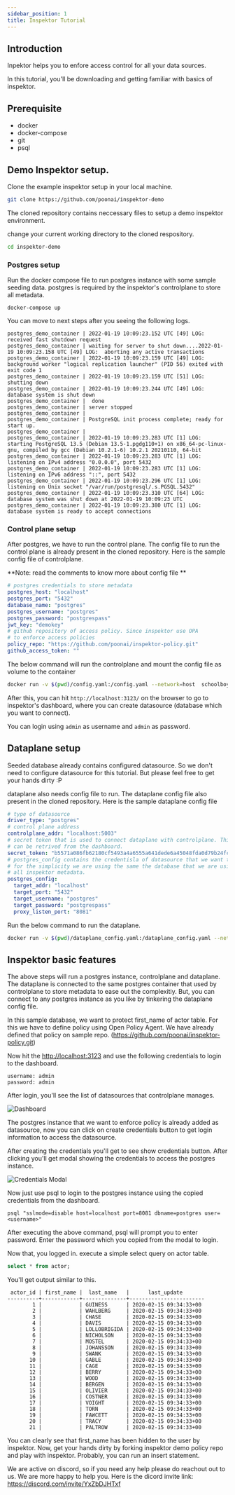 ```yaml
---
sidebar_position: 1
title: Inspektor Tutorial
---
```


## Introduction

Inpektor helps you to enfore access control for all your data sources. 

In this tutorial, you'll be downloading and getting familiar with basics of inspektor.

## Prerequisite
 - docker
 - docker-compose
 - git
 - psql

## Demo Inspektor setup.

Clone the example inspektor setup in your local machine.

```sh
git clone https://github.com/poonai/inspektor-demo
```

The cloned repository contains neccessary files to setup a demo inspektor environment.

change your current working directory to the cloned respository.

```sh
cd inspektor-demo
```

### Postgres setup
Run the docker compose file to run postgres instance with some sample seeding data. postgres is required by the inspektor's controlplane to store all metadata.

```
docker-compose up
```

You can move to next steps after you seeing the following logs.

```shell
postgres_demo_container | 2022-01-19 10:09:23.152 UTC [49] LOG:  received fast shutdown request
postgres_demo_container | waiting for server to shut down....2022-01-19 10:09:23.158 UTC [49] LOG:  aborting any active transactions
postgres_demo_container | 2022-01-19 10:09:23.159 UTC [49] LOG:  background worker "logical replication launcher" (PID 56) exited with exit code 1
postgres_demo_container | 2022-01-19 10:09:23.159 UTC [51] LOG:  shutting down
postgres_demo_container | 2022-01-19 10:09:23.244 UTC [49] LOG:  database system is shut down
postgres_demo_container |  done
postgres_demo_container | server stopped
postgres_demo_container | 
postgres_demo_container | PostgreSQL init process complete; ready for start up.
postgres_demo_container | 
postgres_demo_container | 2022-01-19 10:09:23.283 UTC [1] LOG:  starting PostgreSQL 13.5 (Debian 13.5-1.pgdg110+1) on x86_64-pc-linux-gnu, compiled by gcc (Debian 10.2.1-6) 10.2.1 20210110, 64-bit
postgres_demo_container | 2022-01-19 10:09:23.283 UTC [1] LOG:  listening on IPv4 address "0.0.0.0", port 5432
postgres_demo_container | 2022-01-19 10:09:23.283 UTC [1] LOG:  listening on IPv6 address "::", port 5432
postgres_demo_container | 2022-01-19 10:09:23.296 UTC [1] LOG:  listening on Unix socket "/var/run/postgresql/.s.PGSQL.5432"
postgres_demo_container | 2022-01-19 10:09:23.310 UTC [64] LOG:  database system was shut down at 2022-01-19 10:09:23 UTC
postgres_demo_container | 2022-01-19 10:09:23.380 UTC [1] LOG:  database system is ready to accept connections

```
### Control plane setup

After postgres, we have to run the control plane. The config file to run the control plane is already present in the cloned repository. Here is the sample config file of controlplane.

**Note: read the comments to know more about config file **
```yaml
# postgres credentials to store metadata
postgres_host: "localhost"
postgres_port: "5432"
database_name: "postgres"
postgres_username: "postgres"
postgres_password: "postgrespass"
jwt_key: "demokey"
# github repository of access policy. Since inspektor use OPA 
# to enforce access policies
policy_repo: "https://github.com/poonai/inspektor-policy.git"
github_access_token: ""
```
The below command will run the controlplane and mount the config file as volume to the container

```sh
docker run -v $(pwd)/config.yaml:/config.yaml --network=host  schoolboy/inspektor-controlplane:latest ./inspektor
```

After this, you can hit `http://localhost:3123/` on the browser to go to inspektor's dashboard, where you can create datasource (database which you want to connect). 

You can login using `admin` as username and `admin` as password.

## Dataplane setup

Seeded database already contains configured datasource. So we don't need to configure datasource for this tutorial. But please feel free to get your hands dirty :P 

dataplane also needs config file to run. The dataplane config file also present in the cloned repository. Here is the sample dataplane config file

```yaml
# type of datasource
driver_type: "postgres"
# control plane address
controlplane_addr: "localhost:5003"
# secret token that is used to connect dataplane with controlplane. This 
# can be retrived from the dashboard.
secret_token: "b5571a086fb62180cf5493a4a6555a641dede6a45048fda0d79b24fc9a8e"
# postgres_config contains the credentisla of datasource that we want to connect
# for the simplicity we are using the same the database that we are using to store 
# all inspektor metadata.
postgres_config:
  target_addr: "localhost"
  target_port: "5432"
  target_username: "postgres"
  target_password: "postgrespass"
  proxy_listen_port: "8081"
```

Run the below command to run the dataplane.

```sh
docker run -v $(pwd)/dataplane_config.yaml:/dataplane_config.yaml --network=host -e RUST_LOG=inspektor=debug schoolboy/inspektor-dataplane:latest1 ./inspektor --config_file ./dataplane_config.yaml

```
## Inspektor basic features

The above steps will run a postgres instance, controlplane and dataplane. The dataplane is connected to the same postgres container that used by controlplane to store metadata to ease out the complexitiy. But, you can connect to any postgres instance as you like by tinkering the dataplane
config file.

In this sample database, we want to protect first_name of actor table. For this we have to define policy using Open Policy Agent. We have already defined that policy on sample repo. (https://github.com/poonai/inspektor-policy.git)


Now hit the [http://localhost:3123](http://localhost:3123) and use the following credentials to login to the dashboard.

```
username: admin
password: admin
```

After login, you'll see the list of datasources that controlplane manages. 

![Dashboard](../static/img/dashboard.png)

The postgres instance that we want to enforce policy is already added as datasource, now you can click on create credentials button to get login information to access the datasource.

After creating the credentials you'll get to see show credentials button. After clicking you'll get modal showing the credentials to access the postgres instance.

![Credentials Modal](../static/img/credentials.png)

Now just use psql to login to the postgres instance using the copied credentials from the dashboard.

```
psql "sslmode=disable host=localhost port=8081 dbname=postgres user=<username>"
```

After executing the above command, psql will prompt you to enter password. Enter the password
which you copied from the modal to login.

Now that, you logged in. execute a simple select query on actor table.

```sql
select * from actor;
```

You'll get output similar to this.
```
 actor_id | first_name |  last_name   |      last_update       
----------+------------+--------------+------------------------
        1 |            | GUINESS      | 2020-02-15 09:34:33+00
        2 |            | WAHLBERG     | 2020-02-15 09:34:33+00
        3 |            | CHASE        | 2020-02-15 09:34:33+00
        4 |            | DAVIS        | 2020-02-15 09:34:33+00
        5 |            | LOLLOBRIGIDA | 2020-02-15 09:34:33+00
        6 |            | NICHOLSON    | 2020-02-15 09:34:33+00
        7 |            | MOSTEL       | 2020-02-15 09:34:33+00
        8 |            | JOHANSSON    | 2020-02-15 09:34:33+00
        9 |            | SWANK        | 2020-02-15 09:34:33+00
       10 |            | GABLE        | 2020-02-15 09:34:33+00
       11 |            | CAGE         | 2020-02-15 09:34:33+00
       12 |            | BERRY        | 2020-02-15 09:34:33+00
       13 |            | WOOD         | 2020-02-15 09:34:33+00
       14 |            | BERGEN       | 2020-02-15 09:34:33+00
       15 |            | OLIVIER      | 2020-02-15 09:34:33+00
       16 |            | COSTNER      | 2020-02-15 09:34:33+00
       17 |            | VOIGHT       | 2020-02-15 09:34:33+00
       18 |            | TORN         | 2020-02-15 09:34:33+00
       19 |            | FAWCETT      | 2020-02-15 09:34:33+00
       20 |            | TRACY        | 2020-02-15 09:34:33+00
       21 |            | PALTROW      | 2020-02-15 09:34:33+00

```

You can clearly see that first_name has been hidden to the user by inspektor. Now, get your hands dirty by forking inspektor demo policy repo and play with inspektor. Probably, you can run an insert statement. 

We are active on discord, so if you need any help please do reachout out to us. We are more happy to help you. Here is the dicord invite link:  https://discord.com/invite/YxZbDJHTxf